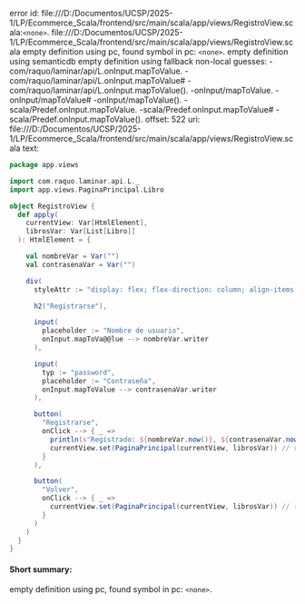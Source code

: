 error id: file:///D:/Documentos/UCSP/2025-1/LP/Ecommerce_Scala/frontend/src/main/scala/app/views/RegistroView.scala:`<none>`.
file:///D:/Documentos/UCSP/2025-1/LP/Ecommerce_Scala/frontend/src/main/scala/app/views/RegistroView.scala
empty definition using pc, found symbol in pc: `<none>`.
empty definition using semanticdb
empty definition using fallback
non-local guesses:
	 -com/raquo/laminar/api/L.onInput.mapToValue.
	 -com/raquo/laminar/api/L.onInput.mapToValue#
	 -com/raquo/laminar/api/L.onInput.mapToValue().
	 -onInput/mapToValue.
	 -onInput/mapToValue#
	 -onInput/mapToValue().
	 -scala/Predef.onInput.mapToValue.
	 -scala/Predef.onInput.mapToValue#
	 -scala/Predef.onInput.mapToValue().
offset: 522
uri: file:///D:/Documentos/UCSP/2025-1/LP/Ecommerce_Scala/frontend/src/main/scala/app/views/RegistroView.scala
text:
```scala
package app.views

import com.raquo.laminar.api.L._
import app.views.PaginaPrincipal.Libro

object RegistroView {
  def apply(
    currentView: Var[HtmlElement],
    librosVar: Var[List[Libro]]
  ): HtmlElement = {

    val nombreVar = Var("")
    val contrasenaVar = Var("")

    div(
      styleAttr := "display: flex; flex-direction: column; align-items: center; padding: 20px; gap: 10px;",

      h2("Registrarse"),

      input(
        placeholder := "Nombre de usuario",
        onInput.mapToVa@@lue --> nombreVar.writer
      ),

      input(
        typ := "password",
        placeholder := "Contraseña",
        onInput.mapToValue --> contrasenaVar.writer
      ),

      button(
        "Registrarse",
        onClick --> { _ =>
          println(s"Registrado: ${nombreVar.now()}, ${contrasenaVar.now()}")
          currentView.set(PaginaPrincipal(currentView, librosVar)) // volver a la página principal
        }
      ),

      button(
        "Volver",
        onClick --> { _ =>
          currentView.set(PaginaPrincipal(currentView, librosVar)) // también puede ser usado como botón de cancelar
        }
      )
    )
  }
}

```


#### Short summary: 

empty definition using pc, found symbol in pc: `<none>`.
